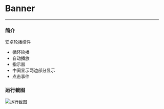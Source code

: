 # Banner
---
### 简介

安卓轮播控件

- 循环轮播
- 自动播放
- 指示器
- 中间显示两边部分显示
- 点击事件

### 运行截图
![运行截图]("https://raw.githubusercontent.com/liuxe66/Banner/master/aa.gif")

